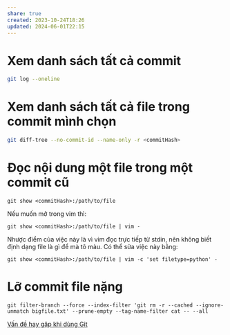 ```yaml
---
share: true
created: 2023-10-24T18:26
updated: 2024-06-01T22:15
---
```

# Xem danh sách tất cả commit
```bash
git log --oneline
```
# Xem danh sách tất cả file trong commit mình chọn
```bash
git diff-tree --no-commit-id --name-only -r <commitHash>
```

# Đọc nội dung một file trong một commit cũ
```
git show <commitHash>:/path/to/file
```
Nếu muốn mở trong vim thì:
```
git show <commitHash>:/path/to/file | vim -
```
Nhược điểm của việc này là vì vim đọc trực tiếp từ stdin, nên không biết định dạng file là gì để mà tô màu. Có thể sửa việc này bằng:
```
git show <commitHash>:/path/to/file | vim -c 'set filetype=python' -
```

# Lỡ commit file nặng
```
git filter-branch --force --index-filter 'git rm -r --cached --ignore-unmatch bigfile.txt' --prune-empty --tag-name-filter cat -- --all
```

[Vấn đề hay gặp khi dùng Git](../V%E1%BA%A5n%20%C4%91%E1%BB%81%20hay%20g%E1%BA%B7p%20khi%20d%C3%B9ng%20Git.md)
